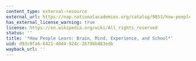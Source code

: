 ```yaml
---
content_type: external-resource
external_url: https://nap.nationalacademies.org/catalog/9853/how-people-learn-brain-mind-experience-and-school-expanded-edition
has_external_license_warning: true
license: https://en.wikipedia.org/wiki/All_rights_reserved
status: ''
title: '*How People Learn: Brain, Mind, Experience, and School*'
uid: d93c0fa6-6421-40d4-924c-2679bb483edb
wayback_url: ''
---
```

